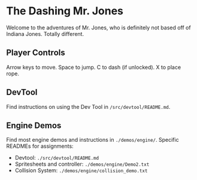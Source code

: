 # The Dashing Mr. Jones

Welcome to the adventures of Mr. Jones, who is definitely not based off of Indiana Jones. Totally different. 

## Player Controls
Arrow keys to move. Space to jump. C to dash (if unlocked). X to place rope.

## DevTool
Find instructions on using the Dev Tool in `/src/devtool/README.md`.

## Engine Demos
Find most engine demos and instructions in `./demos/engine/`. Specific READMEs for assignments:

- Devtool: `./src/devtool/README.md`
- Spritesheets and controller: `./demos/engine/Demo2.txt`
- Collision System: `./demos/engine/collision_demo.txt`
